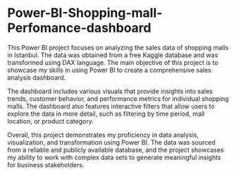 # Power-BI-Shopping-mall-Perfomance-dashboard
This Power BI project focuses on analyzing the sales data of shopping malls in Istanbul. The data was obtained from a free Kaggle database and was transformed using DAX language. The main objective of this project is to showcase my skills in using Power BI to create a comprehensive sales analysis dashboard.

The dashboard includes various visuals that provide insights into sales trends, customer behavior, and performance metrics for individual shopping malls. The dashboard also features interactive filters that allow users to explore the data in more detail, such as filtering by time period, mall location, or product category.

Overall, this project demonstrates my proficiency in data analysis, visualization, and transformation using Power BI. The data was sourced from a reliable and publicly available database, and the project showcases my ability to work with complex data sets to generate meaningful insights for business stakeholders.
